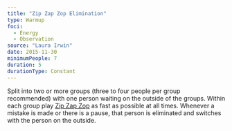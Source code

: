 ```yaml
---
title: "Zip Zap Zop Elimination"
type: Warmup
foci:
  - Energy
  - Observation
source: "Laura Irwin"
date: 2015-11-30
minimumPeople: 7
duration: 5
durationType: Constant
---
```


Split into two or more groups (three to four people per group recommended) with one person waiting on the outside of the groups.
Within each group play [Zip Zap Zop](../zip-zap-zop/) as fast as possible at all times.
Whenever a mistake is made or there is a pause, that person is eliminated and switches with the person on the outside.
